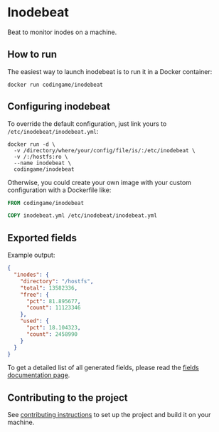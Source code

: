 # Inodebeat

Beat to monitor inodes on a machine.


## How to run

The easiest way to launch inodebeat is to run it in a Docker container:

```
docker run codingame/inodebeat
```


## Configuring inodebeat

To override the default configuration, just link yours to `/etc/inodebeat/inodebeat.yml`:

```
docker run -d \
  -v /directory/where/your/config/file/is/:/etc/inodebeat \
  -v /:/hostfs:ro \
  --name inodebeat \
  codingame/inodebeat
```

Otherwise, you could create your own image with your custom configuration with a Dockerfile like:

```Dockerfile
FROM codingame/inodebeat

COPY inodebeat.yml /etc/inodebeat/inodebeat.yml
```


## Exported fields

Example output:

```json
{
  "inodes": {
    "directory": "/hostfs",
    "total": 13582336,
    "free": {
      "pct": 81.895677,
      "count": 11123346
    },
    "used": {
      "pct": 18.104323,
      "count": 2458990
    }
  }
}
```

To get a detailed list of all generated fields, please read the [fields documentation page](docs/fields.asciidoc).


## Contributing to the project

See [contributing instructions](CONTRIBUTING.md) to set up the project and build it on your machine.
